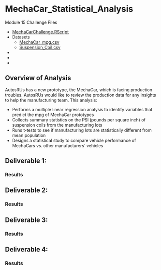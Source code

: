 # MechaCar_Statistical_Analysis
Module 15 Challenge Files
- [MechaCarChallenge.RScript](https://github.com/aseo67/MechaCar_Statistical_Analysis/blob/main/MechaCarChallenge.R)
- Datasets
  - [MechaCar_mpg.csv](https://github.com/aseo67/MechaCar_Statistical_Analysis/blob/main/MechaCar_mpg.csv)
  - [Suspension_Coil.csv](https://github.com/aseo67/MechaCar_Statistical_Analysis/blob/main/Suspension_Coil.csv)
- []()
- []()
- []()

## Overview of Analysis
AutosRUs has a new prototype, the MechaCar, which is facing production troubles. AutosRUs would like to review the production data for any insights to help the manufacturing team. This analysis:
- Performs a multiple linear regression analysis to identify variables that predict the mpg of MechaCar prototypes
- Collects summary statistics on the PSI (pounds per square inch) of suspension coils from the manufacturing lots
- Runs t-tests to see if manufacturing lots are statistically different from mean population
- Designs a statistical study to compare vehicle performance of MechaCars vs. other manufacturers' vehicles

## Deliverable 1: 

### Results


## Deliverable 2:

### Results


## Deliverable 3:

### Results


## Deliverable 4:

### Results

